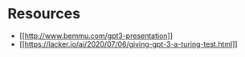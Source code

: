 # Resources


* [[http://www.bemmu.com/gpt3-presentation]]
* [[https://lacker.io/ai/2020/07/06/giving-gpt-3-a-turing-test.html]]
